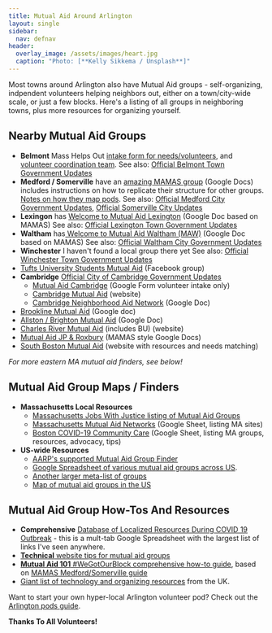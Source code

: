 ```yaml
---
title: Mutual Aid Around Arlington
layout: single
sidebar:
  nav: defnav
header:
  overlay_image: /assets/images/heart.jpg
  caption: "Photo: [**Kelly Sikkema / Unsplash**]"
---
```


Most towns around Arlington also have Mutual Aid groups - self-organizing, indpendent volunteers helping neighbors out, either on a town/city-wide scale, or just a few blocks.  Here's a listing of all groups in neighboring towns, plus more resources for organizing yourself.

## Nearby Mutual Aid Groups

- **Belmont** Mass Helps Out [intake form for needs/volunteers](https://docs.google.com/forms/d/1itDu3CTo-ERvEp7jcurB0kWn8ZsBbcO8tHUss_9Ryq0/viewform?ts=5e6ae392&edit_requested=true), and [volunteer coordination team](https://docs.google.com/document/d/1djeFj6JnJ_aId3rdoeZJqWxzv1bv2G3r2J6cq3iCTxg/edit).  See also: [Official Belmont Town Government Updates](https://www.belmont-ma.gov/home/urgent-alerts/covid-19-information-for-the-town-of-belmont-find-all-updates-here)
- **Medford / Somerville** have an [amazing MAMAS group](https://mutualaidmamas.com/) (Google Docs) includes instructions on how to replicate their structure for other groups. [Notes on how they map pods](https://docs.google.com/document/d/1qv54kkGwJVe3YawxcGc9XaTNRtGIIO3MtfldC8V4HWo/edit).  See also: [Official Medford City Government Updates](http://www.medfordma.org/coronavirus-information/), [Official Somerville City Updates](https://www.somervillema.gov/coronavirus)
- **Lexingon** has [Welcome to Mutual Aid Lexington](https://docs.google.com/document/d/1n7Qre55HQ8fFYC9D3BLQ1x5NWXrilNapylo2FAbaXm4/edit) (Google Doc based on MAMAS)  See also: [Official Lexington Town Government Updates](https://www.lexingtonma.gov/public-health/pages/everything-you-need-know-during-covid-19-state-emergency)
- **Waltham** has[ Welcome to Mutual Aid Waltham (MAW)](https://docs.google.com/document/d/1JO5HsAb2GYWxEJKkF9yj4aMTmosfBghPEMi_fgdnAUI/edit) (Google Doc based on MAMAS)  See also: [Official Waltham City Government Updates](https://www.city.waltham.ma.us/covid-19)
- **Winchester** I haven't found a local group there yet  See also: [Official Winchester Town Government Updates](https://www.winchester.us/CivicAlerts.aspx?AID=906)
- [Tufts University Students Mutual Aid](https://www.facebook.com/tuftsmutualaid) (Facebook group)
- **Cambridge** [Official City of Cambridge Government Updates](https://www.cambridgema.gov/covid19)
  - [Mutual Aid Cambridge](https://docs.google.com/forms/d/e/1FAIpQLScescGf_Knel1KGJ8fq0MUMzWa-6-CdKHzr5QT8RId8OMU8HA/viewform?fbclid=IwAR2yNMsS2ovYC1j63COmp8c6CK8NOrdy2PJhFsMSHoBBXqjqknBXFidQsO0) (Google Form volunteer intake only)
  - [Cambridge Mutual Aid](https://www.cambridgemutualaid.info) (website)
  - [Cambridge Neighborhood Aid Network](https://docs.google.com/document/d/1x_gLUobYEodWYI4VBAC1hhjv0imZvQiM-uEEDxyZ3oE/edit) (Google Doc)
- [Brookline Mutual Aid](https://docs.google.com/document/d/18wyL-f2x2j-tFMCsbaxWW98PjY5bVUKfPluFibmX9u8/edit) (Google doc)
- [Allston / Brighton Mutual Aid](https://docs.google.com/document/d/1elvhLVePZdLRpTWgNKNYKYacu9wI__7ILMerXPUZjSg/edit?fbclid=IwAR3-SuJl0vthhJfsHhhwhqwE0GPVYak6gl1o6TwfZuZF6QhfkWk5DhxSAi4) (Google Doc)
- [Charles River Mutual Aid](https://crmutualaid.com/) (includes BU) (website)
- [Mutual Aid JP & Roxbury](https://bit.ly/jpmutualaid?fbclid=IwAR1sIc6mfwlXqohl61LcdSWZNTDjZoJFpYyC7WALIDX8u1yyBIPIbPdaV4o) (MAMAS style Google Docs)
- [South Boston Mutual Aid](http://sbneighborhoodaid.com/) (website with resources and needs matching)

_For more eastern MA mutual aid finders, see below!_

## Mutual Aid Group Maps / Finders

- **Massachusetts Local Resources**
  - [Massachusetts Jobs With Justice listing of Mutual Aid Groups](https://www.massjwj.net/news/2020/3/17/cover-19-mutual-aid-networks)
  - [Massachusetts Mutual Aid Networks](http://tinyurl.com/mamutualaid) (Google Sheet, listing MA sites)
  - [Boston COVID-19 Community Care](http://bit.ly/COVID-BOS) (Google Sheet, listing MA groups, resources, advocacy, tips)
- **US-wide Resources**
  - [AARP's supported Mutual Aid Group Finder](https://aarpmutualaid.org/)
  - [Google Spreadsheet of various mutual aid groups across US](https://docs.google.com/spreadsheets/d/1M9Y46lhZSVIRyE1Qh74Tj5uu91VKs5nhFCUudnFOqOg/edit#gid=776187552).
  - [Another larger meta-list of groups](https://docs.google.com/spreadsheets/d/1HEdNpLB5p-sieHVK-CtS8_N7SIUhlMpY6q1e8Je0ToY/edit#gid=1455689482)
  - [Map of mutual aid groups in the US](https://www.mutualaidhub.org)

## Mutual Aid Group How-Tos And Resources

- **Comprehensive** [Database of Localized Resources During COVID 19 Outbreak](https://docs.google.com/spreadsheets/u/1/d/1HEdNpLB5p-sieHVK-CtS8_N7SIUhlMpY6q1e8Je0ToY/htmlview?fbclid=IwAR0Q3_OAZpzpgl4HE4SGrQrtltEcbhIM_TyWYnP-I_5nZOtJg3VLC9HLfyM#gid=1604093003) - this is a mult-tab Google Spreadsheet with the largest list of links I've seen anywhere.
- [**Technical** website tips for mutual aid groups](/setup)
- [**Mutual Aid 101** #WeGotOurBlock comprehensive how-to guide](https://gdoc.pub/doc/e/2PACX-1vRMxV09kdojzMdyOfapJUOB6Ko2_1iAfIm8ELeIgma21wIt5HoTqP1QXadF01eZc0ySrPW6VtU_veyp), based on [MAMAS Medford/Somerville guide](https://mutualaidmamas.com/)
- [Giant list of technology and organizing resources](https://coronavirustechhandbook.com/) from the UK.

Want to start your own hyper-local Arlington volunteer pod? Check out the [Arlington pods guide](/pods).

**Thanks To All Volunteers!**